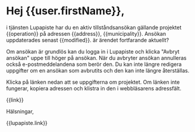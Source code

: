 # Hej {{user.firstName}},

i tj&auml;nsten Lupapiste har du en aktiv tillst&aring;ndsans&ouml;kan g&auml;llande projektet {{operation}} p&aring; adressen {{address}}, {{municipality}}. Ans&ouml;kan uppdaterades senast {{modified}}. &auml;r &auml;rendet fortfarande aktuellt? 

Om ans&ouml;kan &auml;r grundl&ouml;s kan du logga in i Lupapiste och klicka "Avbryt ans&ouml;kan" uppe till h&ouml;ger p&aring; ans&ouml;kan. N&auml;r du avbryter ans&ouml;kan annulleras ocks&aring; e-postmeddelandena som ber&ouml;r den. Du kan inte l&auml;ngre redigera uppgifter om en ans&ouml;kan som avbrutits och den kan inte l&auml;ngre &aring;terst&auml;llas.

Klicka p&aring; l&auml;nken nedan att se uppgifterna om projektet. Om l&auml;nken inte fungerar, kopiera adressen och klistra in den i webbl&auml;sarens adressf&auml;lt.

{{link}}

H&auml;lsningar,

{{lupapiste.link}}